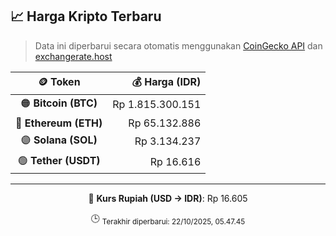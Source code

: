 

<!-- HARGA_KRIPTO -->
## 📈 Harga Kripto Terbaru

> Data ini diperbarui secara otomatis menggunakan [CoinGecko API](https://www.coingecko.com/) dan [exchangerate.host](https://exchangerate.host/)

<div align="center">

| 🪙 Token | 💰 Harga (IDR) |
|:------:|---------------:|
| 🟠 **Bitcoin (BTC)**   | Rp 1.815.300.151 |
| 🔵 **Ethereum (ETH)**  | Rp 65.132.886 |
| 🟣 **Solana (SOL)**    | Rp 3.134.237 |
| 🟢 **Tether (USDT)**   | Rp 16.616 |

---

💱 **Kurs Rupiah (USD → IDR)**: Rp 16.605

🕒 <sub>Terakhir diperbarui: 22/10/2025, 05.47.45</sub>

</div>
<!-- /HARGA_KRIPTO -->
